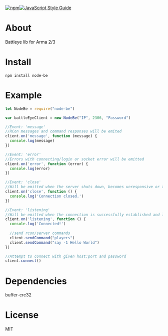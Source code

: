 [![npm](https://img.shields.io/npm/v/node-be.svg)]()[![JavaScript Style Guide](https://img.shields.io/badge/code_style-standard-brightgreen.svg)](https://standardjs.com)

# About
Battleye lib for Arma 2/3

# Install
```
npm install node-be
```
# Example
```js
let NodeBe = require("node-be")

var battleEyeClient = new NodeBe("IP", 2306, "Password")

//Event: 'message'
//RCon messages and command responses will be emited
client.on('message', function (message) {
  console.log(message)
})

//Event: 'error'
//Errors with connecting/login or socket error will be emitted
client.on('error', function (error) {
  console.log(error)
})

//Event: 'close'
//Will be emitted when the server shuts down, becomes unresponsive or the connection is lost
client.on('close', function () {
  console.log('Connection closed.')
})

//Event: 'listening'
//Will be emitted when the connection is successfully established and login has succeeded
client.on('listening', function () {
  console.log('Connected!')
  
  //send rcon/server commands
  client.sendCommand("players")
  client.sendCommand("say -1 Hello World")
})

//Attempt to connect with given host:port and password
client.connect()
```

# Dependencies
buffer-crc32

# License
MIT
